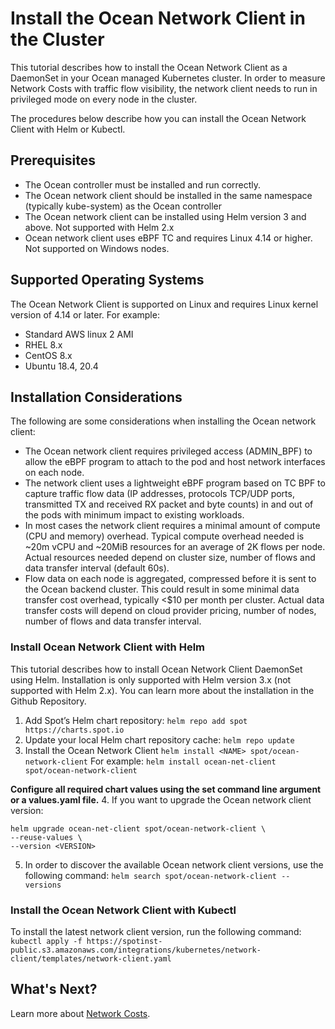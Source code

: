 # Install the Ocean Network Client in the Cluster

This tutorial describes how to install the Ocean Network Client as a DaemonSet in your Ocean managed Kubernetes cluster. In order to measure Network Costs  with traffic flow visibility, the network client needs to run in privileged mode on every node in the cluster.

The procedures below describe how you can install the Ocean Network Client with Helm or Kubectl.

## Prerequisites

* The Ocean controller must be installed and run correctly.
* The Ocean network client should be installed in the same namespace (typically kube-system) as the Ocean controller
* The Ocean network client can be installed using Helm version 3 and above. Not supported with Helm 2.x
* Ocean network client uses eBPF TC and requires Linux 4.14 or higher. Not supported on Windows nodes.

## Supported Operating Systems

The Ocean Network Client is supported on Linux and requires Linux kernel version of 4.14 or later. For example:

* Standard AWS linux 2 AMI
* RHEL 8.x
* CentOS 8.x
* Ubuntu 18.4, 20.4

## Installation Considerations

The following are some considerations when installing the Ocean network client:
* The Ocean network client requires privileged access (ADMIN_BPF) to allow the eBPF program to attach to the pod and host network interfaces on each node.
* The network client uses a lightweight eBPF program based on TC BPF to capture traffic flow data (IP addresses, protocols TCP/UDP ports, transmitted TX and received RX packet and byte counts)  in and out of the pods with minimum impact to existing workloads.  
* In most cases the network client requires a minimal amount of compute (CPU and memory) overhead. Typical compute overhead needed is ~20m vCPU and ~20MiB resources for an average of 2K flows per node. Actual resources needed depend on cluster size, number of flows and data transfer interval (default 60s).
* Flow data on each node is aggregated, compressed before it is sent to the Ocean backend cluster. This could result in some minimal data transfer cost overhead, typically <$10 per month per cluster. Actual data transfer costs will depend on cloud provider pricing, number of nodes, number of flows and data transfer interval.

### Install Ocean Network Client with Helm

This tutorial describes how to install Ocean Network Client DaemonSet using Helm. Installation is only supported with Helm version 3.x (not supported with Helm 2.x). You can learn more about the installation in the Github Repository.

1. Add Spot’s Helm chart repository:
`helm repo add spot https://charts.spot.io`
2. Update your local Helm chart repository cache:
`helm repo update`
3. Install the Ocean Network Client
`helm install <NAME> spot/ocean-network-client`
For example:
`helm install ocean-net-client spot/ocean-network-client`

**Configure all required chart values using the set command line argument or a values.yaml file.**
4. If you want to upgrade the Ocean network client version:

```
helm upgrade ocean-net-client spot/ocean-network-client \
--reuse-values \
--version <VERSION>
```

5. In order to discover the available Ocean network client versions, use the following command:
`helm search spot/ocean-network-client --versions`

### Install the Ocean Network Client with Kubectl

To install the latest network client version, run the following command:
`kubectl apply -f
https://spotinst-public.s3.amazonaws.com/integrations/kubernetes/network-client/templates/network-client.yaml`

## What's Next?

Learn more about [Network Costs](link).

